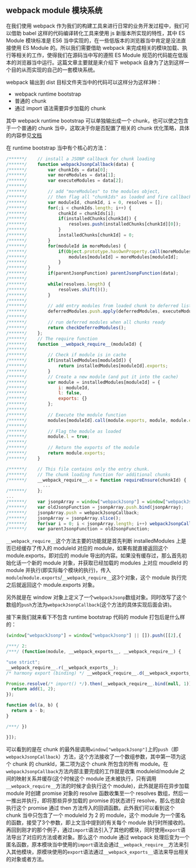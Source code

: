 ## webpack module 模块系统

在我们使用 webpack 作为我们的构建工具来进行日常的业务开发过程中，我们可以借助 babel 这样的代码编译转化工具来使用 js 新版本所实现的特性，其中 ES Module 模块标准是 ES6 当中实现的，在一些低版本的浏览器当中肯定是没法直接使用 ES Module 的。所以我们需要借助 webpack 来完成相关的模块加载、执行等相关的工作，使得我们在源码当中写的遵照 ES Module 规范的代码能在低版本的浏览器当中运行。这篇文章主要就是来介绍下 webpack 自身为了达到这样一个目的从而实现的自己的一套模块系统。

webpack 输出到 dist 目标文件夹当中的代码可以这样分为这样3种：

* webpack runtime bootstrap
* 普通的 chunk
* 通过 import 语法需要异步加载的 chunk

其中 webpack runtime bootstrap 可以单独输出成一个 chunk，也可以使之包含于一个普通的 chunk 当中，这取决于你是否配置了相关的 chunk 优化策略，具体的内容参见[文档](https://www.google.com)

在 runtime bootstrap 当中有个核心的方法：

```javascript
/******/ 	// install a JSONP callback for chunk loading
/******/ 	function webpackJsonpCallback(data) {
/******/ 		var chunkIds = data[0];
/******/ 		var moreModules = data[1];
/******/ 		var executeModules = data[2];
/******/
/******/ 		// add "moreModules" to the modules object,
/******/ 		// then flag all "chunkIds" as loaded and fire callback
/******/ 		var moduleId, chunkId, i = 0, resolves = [];
/******/ 		for(;i < chunkIds.length; i++) {
/******/ 			chunkId = chunkIds[i];
/******/ 			if(installedChunks[chunkId]) {
/******/ 				resolves.push(installedChunks[chunkId][0]);
/******/ 			}
/******/ 			installedChunks[chunkId] = 0;
/******/ 		}
/******/ 		for(moduleId in moreModules) {
/******/ 			if(Object.prototype.hasOwnProperty.call(moreModules, moduleId)) {
/******/ 				modules[moduleId] = moreModules[moduleId];
/******/ 			}
/******/ 		}
/******/ 		if(parentJsonpFunction) parentJsonpFunction(data);
/******/
/******/ 		while(resolves.length) {
/******/ 			resolves.shift()();
/******/ 		}
/******/
/******/ 		// add entry modules from loaded chunk to deferred list
/******/ 		deferredModules.push.apply(deferredModules, executeModules || []);
/******/
/******/ 		// run deferred modules when all chunks ready
/******/ 		return checkDeferredModules();
/******/ 	};
/******/ 	// The require function
/******/ 	function __webpack_require__(moduleId) {
/******/
/******/ 		// Check if module is in cache
/******/ 		if(installedModules[moduleId]) {
/******/ 			return installedModules[moduleId].exports;
/******/ 		}
/******/ 		// Create a new module (and put it into the cache)
/******/ 		var module = installedModules[moduleId] = {
/******/ 			i: moduleId,
/******/ 			l: false,
/******/ 			exports: {}
/******/ 		};
/******/
/******/ 		// Execute the module function
/******/ 		modules[moduleId].call(module.exports, module, module.exports, __webpack_require__);
/******/
/******/ 		// Flag the module as loaded
/******/ 		module.l = true;
/******/
/******/ 		// Return the exports of the module
/******/ 		return module.exports;
/******/ 	}

/******/ 	// This file contains only the entry chunk.
/******/ 	// The chunk loading function for additional chunks
/******/ 	__webpack_require__.e = function requireEnsure(chunkId) {
              ...
/******/ 	};  
...
/******/ 	var jsonpArray = window["webpackJsonp"] = window["webpackJsonp"] || [];
/******/ 	var oldJsonpFunction = jsonpArray.push.bind(jsonpArray);
/******/ 	jsonpArray.push = webpackJsonpCallback;
/******/ 	jsonpArray = jsonpArray.slice();
/******/ 	for(var i = 0; i < jsonpArray.length; i++) webpackJsonpCallback(jsonpArray[i]);
/******/ 	var parentJsonpFunction = oldJsonpFunction;

```

`__webpack_require__`这个方法主要的功能就是首先判断 installedModules 上是否已经缓存了传入的 moduleId 对应的 module，如果有就直接返回这个 module.exports，即对应的 module 导出的内容。如果没有缓存过，那么首先初始化话一个新的 module 对象，并获取已经加载的 modules 上对应 moudleId 的 module 并执行(即实际每个模块的执行)，传入`module`/`module.exports`/`__webpack_require__`这3个对象，这个 module 执行完之后就返回这个 module.exports 对象。

另外就是在 window 对象上定义了一个`webpackJsonp`数组对象。同时改写了这个数组的`push`方法为`webpackJsonpCallback`(这个方法的具体实现后面会讲)。

接下来我们就来看下不包含 runtime bootstrap 代码的 module 打包后是什么样的：

```javascript
(window["webpackJsonp"] = window["webpackJsonp"] || []).push([[2],{

/***/ 2:
/***/ (function(module, __webpack_exports__, __webpack_require__) {

"use strict";
__webpack_require__.r(__webpack_exports__);
/* harmony export (binding) */ __webpack_require__.d(__webpack_exports__, "del", function() { return del; });

Promise.resolve(/* import() */).then(__webpack_require__.bind(null, 1)).then(function (add) {
  return add(1, 2);
});

function del(a, b) {
  return a - b;
}

/***/ })

}]);
```

可以看到的是在 chunk 的最外层调用`window["webpackJsonp"]`上的`push`（即`webpackJsonpCallback`）方法，这个方法接收了一个数组参数，其中第一项为这个 chunk 的 chunkId，第二项为这个 chunk 所包含的所有 module。在`webpackJsonpCallback`方法内部主要完成的工作就是收集 moduleId/module 之间的映射关系并缓存(这个时候这个 module 还未被执行，只有调用`__webpack_require__`方法的时候才会执行这个 module)，此外就是将在异步加载 module 时创建 promise 对象的 resolve 函数收集至一个 resolves 数组，然后一一推出并执行，即将那些异步加载的 promise 的状态进行 resolve，那么也就会执行这个 promise 通过 then 方法传入的回调函数。此外我们可以看到这个 chunk 当中只包含了一个 moduleId 为 2 的 module，这个 module 为一个匿名的函数，接受了3个参数，即上文当中提到的有关每个 module 执行时所接收的。再回到刚才的那个例子，通过`import`语法引入了其他的模块，同时使用`export`语法导出了对应的方法或者对象。那么这个 module 通过 webpack 处理后变为一个匿名函数，原本模块当中使用的`import`语法会通过`__webpack_require__`方法来引入其他模块，原模块使用的`export`语法通过`__webpack_exports__`语法来导出相关的对象或者方法。